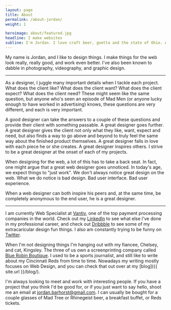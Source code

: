 ```yaml
---
layout: page
title: About
permalink: /about-jordan/
weight: 1

heroimage: about/featured.jpg
headline: I make websites
subline: I'm Jordan. I love craft beer, goetta and the state of Ohio. Above all else, I love designing for the web.
---
```


My name is Jordan, and I like to design things. I make things for the web look really, really good, and work even better. I've also been known to dabble in photography, videography, and graphic design. 

<hr>

As a designer, I juggle many important details when I tackle each project. What does the client like? What does the client want? What does the client expect? What does the client need? These might seem like the same question, but anyone who's seen an episode of Mad Men (or anyone lucky enough to have worked in advertising) knows, these questions are very different, and each is very important. 

A good designer can take the answers to a couple of these questions and provide their client with something passable. A great designer goes further. A great designer gives the client not only what they like, want, expect and need, but also finds a way to go above and beyond to truly feel the same way about the finished product themselves. A great designer falls in love with each piece he or she creates. A great designer inspires others. I strive to be a great designer at the onset of each of my projects. 

When designing for the web, a lot of this has to take a back seat. In fact, one might argue that a great web designer goes unnoticed. In today's age, we expect things to "just work". We don't always notice great design on the web. What we do notice is bad design. Bad user interface. Bad user experience.

When a web designer can both inspire his peers and, at the same time, be completely anonymous to the end user, he is a great designer.

<hr>

I am currently Web Specialist at [Vantiv](http://www.vantiv.com), one of the top payment processing companies in the world. Check out my [LinkedIn](https://www.linkedin.com/in/jordanbarhorst) to see what else I've done in my professional career, and check out [Dribbble](http://www.dribbble.com/jordanbarhorst) to see some of my extracaricular design fun things. I also am constantly trying to be funny on [Twitter](http://www.twitter.com/JordanBarhorst).

When I'm not designing things I'm hanging out with my fiancee, Chelsey, and cat, Kingsley. The three of us own a screenprinting company called [Blue Robin Boutique](https://www.etsy.com/shop/BlueRobinBoutique). I used to be a sports journalist, and still like to write about my Cincinnati Reds from time to time. Nowadays my writing mostly focuses on Web Design, and you can check that out over at my [blog]({{ site.url }}/blog/).

I'm always looking to meet and work with interesting people. If you have a project that you think I'd be good for, or if you just want to say hello, shoot me an email at [jordan.barhorst@gmail.com](mailto:jordan.barhorst@gmail.com). I can usually be bought for a couple glasses of Mad Tree or Rhinegeist beer, a breakfast buffet, or Reds tickets.